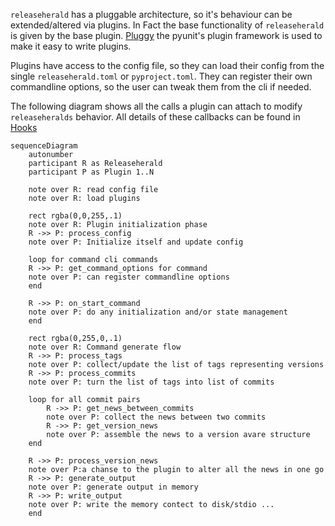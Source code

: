 `releaseherald` has a pluggable architecture, so it's behaviour can be extended/altered via plugins. In Fact the base 
functionality of `releaseherald` is given by the base plugin. [Pluggy](https://pluggy.readthedocs.io/) the pyunit's 
plugin framework is used to make it easy to write plugins. 

Plugins have access to the config file, so they can load their config from the single `releaseherald.toml` or 
`pyproject.toml`. They can register their own commandline options, so the user can tweak them from the cli if needed.  

The following diagram shows all the calls a plugin can attach to modify `releaseheralds` behavior. All details of 
these callbacks can be found in [Hooks](hooks.md)

``` mermaid
sequenceDiagram
    autonumber
    participant R as Releaseherald
    participant P as Plugin 1..N

    note over R: read config file
    note over R: load plugins

    rect rgba(0,0,255,.1)
    note over R: Plugin initialization phase
    R ->> P: process_config
    note over P: Initialize itself and update config

    loop for command cli commands
    R ->> P: get_command_options for command
    note over P: can register commandline options
    end

    R ->> P: on_start_command
    note over P: do any initialization and/or state management
    end
    
    rect rgba(0,255,0,.1)
    note over R: Command generate flow
    R ->> P: process_tags
    note over P: collect/update the list of tags representing versions
    R ->> P: process_commits
    note over P: turn the list of tags into list of commits

    loop for all commit pairs
        R ->> P: get_news_between_commits
        note over P: collect the news between two commits
        R ->> P: get_version_news
        note over P: assemble the news to a version avare structure
    end

    R ->> P: process_version_news
    note over P:a chanse to the plugin to alter all the news in one go
    R ->> P: generate_output
    note over P: generate output in memory
    R ->> P: write_output
    note over P: write the memory contect to disk/stdio ...
    end
```
